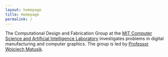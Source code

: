 ```yaml
---
layout: homepage
title: Homepage
permalink: /
---
```

The Computational Design and Fabrication Group at the [MIT Computer Science and Artificial Intelligence Laboratory](https://www.csail.mit.edu/) investigates problems in digital manufacturing and computer graphics. The group is led by [Professor Wojciech Matusik](/wojciech).